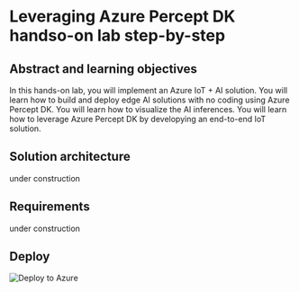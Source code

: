 # Leveraging Azure Percept DK handso-on lab step-by-step

## Abstract and learning objectives
In this hands-on lab, you will implement an Azure IoT + AI solution. You will learn how to build and deploy edge AI solutions with no coding using Azure Percept DK. You will learn how to visualize the AI inferences. You will learn how to leverage Azure Percept DK by developying an end-to-end IoT solution.

## Solution architecture
under construction

## Requirements
under construction

## Deploy

![Deploy to Azure](https://aka.ms/deploytoazurebutton)

